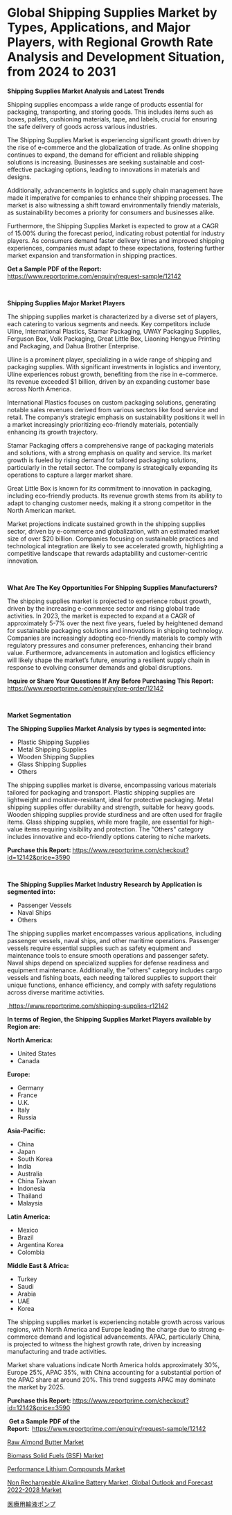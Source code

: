<p><h1>Global Shipping Supplies Market by Types, Applications, and Major Players, with Regional Growth Rate Analysis and Development Situation, from 2024 to 2031</h1></p><p><strong>Shipping Supplies Market Analysis and Latest Trends</strong></p>
<p><p>Shipping supplies encompass a wide range of products essential for packaging, transporting, and storing goods. This includes items such as boxes, pallets, cushioning materials, tape, and labels, crucial for ensuring the safe delivery of goods across various industries.</p><p>The Shipping Supplies Market is experiencing significant growth driven by the rise of e-commerce and the globalization of trade. As online shopping continues to expand, the demand for efficient and reliable shipping solutions is increasing. Businesses are seeking sustainable and cost-effective packaging options, leading to innovations in materials and designs.</p><p>Additionally, advancements in logistics and supply chain management have made it imperative for companies to enhance their shipping processes. The market is also witnessing a shift toward environmentally friendly materials, as sustainability becomes a priority for consumers and businesses alike.</p><p>Furthermore, the Shipping Supplies Market is expected to grow at a CAGR of 15.00% during the forecast period, indicating robust potential for industry players. As consumers demand faster delivery times and improved shipping experiences, companies must adapt to these expectations, fostering further market expansion and transformation in shipping practices.</p></p>
<p><strong>Get a Sample PDF of the Report:&nbsp;</strong> <a href="https://www.reportprime.com/enquiry/request-sample/12142">https://www.reportprime.com/enquiry/request-sample/12142</a></p>
<p>&nbsp;</p>
<p><strong>Shipping Supplies Major Market Players</strong></p>
<p><p>The shipping supplies market is characterized by a diverse set of players, each catering to various segments and needs. Key competitors include Uline, International Plastics, Stamar Packaging, UWAY Packaging Supplies, Ferguson Box, Volk Packaging, Great Little Box, Liaoning Hengyue Printing and Packaging, and Dahua Brother Enterprise.</p><p>Uline is a prominent player, specializing in a wide range of shipping and packaging supplies. With significant investments in logistics and inventory, Uline experiences robust growth, benefiting from the rise in e-commerce. Its revenue exceeded $1 billion, driven by an expanding customer base across North America.</p><p>International Plastics focuses on custom packaging solutions, generating notable sales revenues derived from various sectors like food service and retail. The company’s strategic emphasis on sustainability positions it well in a market increasingly prioritizing eco-friendly materials, potentially enhancing its growth trajectory.</p><p>Stamar Packaging offers a comprehensive range of packaging materials and solutions, with a strong emphasis on quality and service. Its market growth is fueled by rising demand for tailored packaging solutions, particularly in the retail sector. The company is strategically expanding its operations to capture a larger market share.</p><p>Great Little Box is known for its commitment to innovation in packaging, including eco-friendly products. Its revenue growth stems from its ability to adapt to changing customer needs, making it a strong competitor in the North American market.</p><p>Market projections indicate sustained growth in the shipping supplies sector, driven by e-commerce and globalization, with an estimated market size of over $20 billion. Companies focusing on sustainable practices and technological integration are likely to see accelerated growth, highlighting a competitive landscape that rewards adaptability and customer-centric innovation.</p></p>
<p>&nbsp;</p>
<p><strong>What Are The Key Opportunities For Shipping Supplies Manufacturers?</strong></p>
<p><p>The shipping supplies market is projected to experience robust growth, driven by the increasing e-commerce sector and rising global trade activities. In 2023, the market is expected to expand at a CAGR of approximately 5-7% over the next five years, fueled by heightened demand for sustainable packaging solutions and innovations in shipping technology. Companies are increasingly adopting eco-friendly materials to comply with regulatory pressures and consumer preferences, enhancing their brand value. Furthermore, advancements in automation and logistics efficiency will likely shape the market’s future, ensuring a resilient supply chain in response to evolving consumer demands and global disruptions.</p></p>
<p><strong>Inquire or Share Your Questions If Any Before Purchasing This Report:</strong> <a href="https://www.reportprime.com/enquiry/pre-order/12142">https://www.reportprime.com/enquiry/pre-order/12142</a></p>
<p>&nbsp;</p>
<p><strong>Market Segmentation</strong></p>
<p><strong>The Shipping Supplies Market Analysis by types is segmented into:</strong></p>
<p><ul><li>Plastic Shipping Supplies</li><li>Metal Shipping Supplies</li><li>Wooden Shipping Supplies</li><li>Glass Shipping Supplies</li><li>Others</li></ul></p>
<p><p>The shipping supplies market is diverse, encompassing various materials tailored for packaging and transport. Plastic shipping supplies are lightweight and moisture-resistant, ideal for protective packaging. Metal shipping supplies offer durability and strength, suitable for heavy goods. Wooden shipping supplies provide sturdiness and are often used for fragile items. Glass shipping supplies, while more fragile, are essential for high-value items requiring visibility and protection. The "Others" category includes innovative and eco-friendly options catering to niche markets.</p></p>
<p><strong>Purchase this Report:&nbsp;</strong><a href="https://www.reportprime.com/checkout?id=12142&price=3590">https://www.reportprime.com/checkout?id=12142&price=3590</a></p>
<p>&nbsp;</p>
<p><strong>The Shipping Supplies Market Industry Research by Application is segmented into:</strong></p>
<p><ul><li>Passenger Vessels</li><li>Naval Ships</li><li>Others</li></ul></p>
<p><p>The shipping supplies market encompasses various applications, including passenger vessels, naval ships, and other maritime operations. Passenger vessels require essential supplies such as safety equipment and maintenance tools to ensure smooth operations and passenger safety. Naval ships depend on specialized supplies for defense readiness and equipment maintenance. Additionally, the "others" category includes cargo vessels and fishing boats, each needing tailored supplies to support their unique functions, enhance efficiency, and comply with safety regulations across diverse maritime activities.</p></p>
<p><a href="https://www.reportprime.com/shipping-supplies-r12142">&nbsp;https://www.reportprime.com/shipping-supplies-r12142</a></p>
<p><strong>In terms of Region, the Shipping Supplies Market Players available by Region are:</strong></p>
<p>
    <p> <strong> North America: </strong>
        <ul>
            <li>United States</li>
            <li>Canada</li>
        </ul>
        </p> 
    <p> <strong> Europe: </strong>
        <ul>
            <li>Germany</li>
            <li>France</li>
            <li>U.K.</li>
            <li>Italy</li>
            <li>Russia</li>
        </ul>
        </p> 
    <p> <strong> Asia-Pacific: </strong>
        <ul>
            <li>China</li>
            <li>Japan</li>
            <li>South Korea</li>
            <li>India</li>
            <li>Australia</li>
            <li>China Taiwan</li>
            <li>Indonesia</li>
            <li>Thailand</li>
            <li>Malaysia</li>
        </ul>
        </p> 
    <p> <strong> Latin America: </strong>
        <ul>
            <li>Mexico</li>
            <li>Brazil</li>
            <li>Argentina Korea</li>
            <li>Colombia</li>
        </ul>
        </p> 
    <p> <strong> Middle East & Africa: </strong>
        <ul>
            <li>Turkey</li>
            <li>Saudi</li>
            <li>Arabia</li>
            <li>UAE</li>
            <li>Korea</li>
        </ul>
    </p>
    </p>
<p><p>The shipping supplies market is experiencing notable growth across various regions, with North America and Europe leading the charge due to strong e-commerce demand and logistical advancements. APAC, particularly China, is projected to witness the highest growth rate, driven by increasing manufacturing and trade activities. </p><p>Market share valuations indicate North America holds approximately 30%, Europe 25%, APAC 35%, with China accounting for a substantial portion of the APAC share at around 20%. This trend suggests APAC may dominate the market by 2025.</p></p>
<p><strong>Purchase this Report: </strong><a href="https://www.reportprime.com/checkout?id=12142&price=3590">https://www.reportprime.com/checkout?id=12142&price=3590</a></p>
<p>&nbsp;<strong>Get a Sample PDF of the Report:&nbsp;&nbsp;</strong><a href="https://www.reportprime.com/enquiry/request-sample/12142">https://www.reportprime.com/enquiry/request-sample/12142</a></p>
<p><strong></strong></p>
<p><p><a href="https://medium.com/@rebecca.smith5467/raw-almond-butter-market-research-report-exploring-market-size-and-revenue-analysis-for-raw-almond-32f2a59a634d">Raw Almond Butter Market</a></p><p><a href="https://issuu.com/reportprime-2/docs/biomass-solid-fuels-bsf-market-size_e388a10649c01f">Biomass Solid Fuels (BSF) Market</a></p><p><a href="https://issuu.com/reportprime-2/docs/performance-lithium-compounds-marke_15701a30190f72">Performance Lithium Compounds Market</a></p><p><a href="https://www.linkedin.com/pulse/emerging-opportunities-challenges-global-non-rechargeable-yuhmf?trackingId=6BE6eO0mSL6EHKP0Su3zLg%3D%3D">Non Rechargeable Alkaline Battery Market, Global Outlook and Forecast 2022-2028 Market</a></p><p><a href="https://github.com/mohamedbakry57/Market-Research-Report-List-6/blob/main/56619441174.md">医療用輸液ポンプ</a></p></p>
